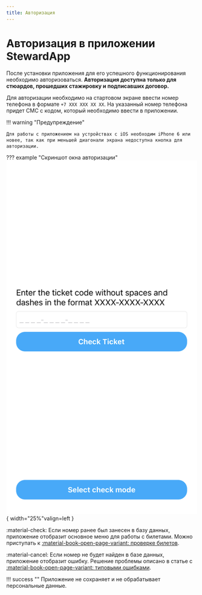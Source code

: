 ```yaml
---
title: Авторизация
---
```


# Авторизация в приложении StewardApp
После установки приложения для его успешного функционирования необходимо авторизоваться. **Авторизация доступна только для стюардов, прошедших стажировку и подписавших договор.**

Для авторизации необходимо на стартовом экране ввести номер телефона в формате `+7 XXX XXX XX XX`. На указанный номер телефона придет СМС с кодом, который необходимо ввести в приложении. 

!!! warning "Предупреждение"

    Для работы с приложением на устройствах с iOS необходим iPhone 6 или новее, так как при меньшей диагонали экрана недоступна кнопка для авторизации.

??? example "Скриншот окна авторизации"
    ![Главное меню приложения](../../assets/images/app-2.jpeg){ width="25%"valign=left }

:material-check: Если номер ранее был занесен в базу данных, приложение отобразит основное меню для работы с билетами. Можно приступать к [:material-book-open-page-variant: проверке билетов](tickets.md). 

:material-cancel: Если номер не будет найден в базе данных, приложение отобразит ошибку. Решение проблемы описано в статье с [:material-book-open-page-variant: типовыми ошибками](errors.md).

!!! success ""
    Приложение не сохраняет и не обрабатывает персональные данные.
